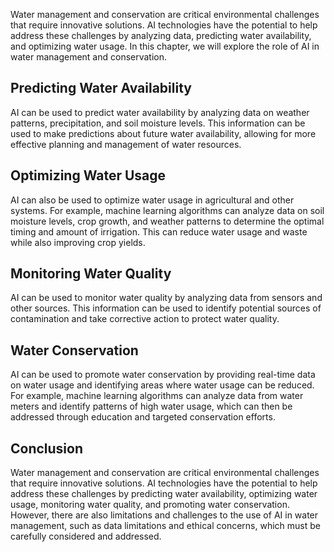 
Water management and conservation are critical environmental challenges that require innovative solutions. AI technologies have the potential to help address these challenges by analyzing data, predicting water availability, and optimizing water usage. In this chapter, we will explore the role of AI in water management and conservation.

Predicting Water Availability
-----------------------------

AI can be used to predict water availability by analyzing data on weather patterns, precipitation, and soil moisture levels. This information can be used to make predictions about future water availability, allowing for more effective planning and management of water resources.

Optimizing Water Usage
----------------------

AI can also be used to optimize water usage in agricultural and other systems. For example, machine learning algorithms can analyze data on soil moisture levels, crop growth, and weather patterns to determine the optimal timing and amount of irrigation. This can reduce water usage and waste while also improving crop yields.

Monitoring Water Quality
------------------------

AI can be used to monitor water quality by analyzing data from sensors and other sources. This information can be used to identify potential sources of contamination and take corrective action to protect water quality.

Water Conservation
------------------

AI can be used to promote water conservation by providing real-time data on water usage and identifying areas where water usage can be reduced. For example, machine learning algorithms can analyze data from water meters and identify patterns of high water usage, which can then be addressed through education and targeted conservation efforts.

Conclusion
----------

Water management and conservation are critical environmental challenges that require innovative solutions. AI technologies have the potential to help address these challenges by predicting water availability, optimizing water usage, monitoring water quality, and promoting water conservation. However, there are also limitations and challenges to the use of AI in water management, such as data limitations and ethical concerns, which must be carefully considered and addressed.

